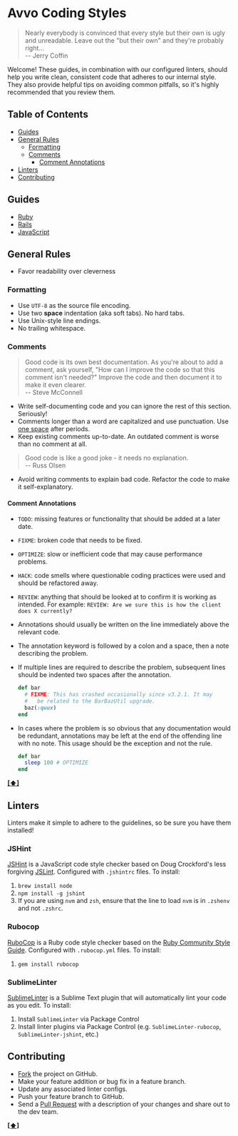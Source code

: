 # Avvo Coding Styles

> Nearly everybody is convinced that every style but their own is
> ugly and unreadable. Leave out the "but their own" and they're
> probably right... <br/>
> -- Jerry Coffin

Welcome! These guides, in combination with our configured linters, should help you write clean, consistent code that adheres to our internal style. They also provide helpful tips on avoiding common pitfalls, so it's highly recommended that you review them.

## <a name='TOC'>Table of Contents</a>

  * [Guides](#guides)
  * [General Rules](#general-rules)
    * [Formatting](#formatting)
    * [Comments](#comments)
        * [Comment Annotations](#comment-annotations)
  * [Linters](#linters)
  * [Contributing](#contributing)

## Guides

* [Ruby](https://github.com/avvo/coding-style/blob/master/guides/ruby.md)
* [Rails](https://github.com/avvo/coding-style/blob/master/guides/rails.md)
* [JavaScript](https://github.com/avvo/coding-style/blob/master/guides/javascript.md)


## General Rules

* Favor readability over cleverness


### Formatting

* Use `UTF-8` as the source file encoding.
* Use two **space** indentation (aka soft tabs). No hard tabs.
* Use Unix-style line endings.
* No trailing whitespace.


### Comments

> Good code is its own best documentation. As you're about to add a
> comment, ask yourself, "How can I improve the code so that this
> comment isn't needed?" Improve the code and then document it to make
> it even clearer. <br/>
> -- Steve McConnell

* Write self-documenting code and you can ignore the rest of this section. Seriously!
* Comments longer than a word are capitalized and use punctuation. Use [one
  space](http://en.wikipedia.org/wiki/Sentence_spacing) after periods.
* Keep existing comments up-to-date. An outdated comment is worse than no comment
at all.

> Good code is like a good joke - it needs no explanation. <br/>
> -- Russ Olsen

* Avoid writing comments to explain bad code. Refactor the code to
  make it self-explanatory.


#### Comment Annotations

* `TODO`: missing features or functionality that should be
  added at a later date.
* `FIXME`: broken code that needs to be fixed.
* `OPTIMIZE`: slow or inefficient code that may cause
  performance problems.
* `HACK`: code smells where questionable coding practices were used and should be refactored away.
* `REVIEW`: anything that should be looked at to confirm it
  is working as intended. For example: `REVIEW: Are we sure this is how the
  client does X currently?`

* Annotations should usually be written on the line immediately above
  the relevant code.
* The annotation keyword is followed by a colon and a space, then a note
  describing the problem.
* If multiple lines are required to describe the problem, subsequent
  lines should be indented two spaces after the annotation.

    ```Ruby
    def bar
      # FIXME: This has crashed occasionally since v3.2.1. It may
      #   be related to the BarBazUtil upgrade.
      baz(:quux)
    end
    ```

* In cases where the problem is so obvious that any documentation would
  be redundant, annotations may be left at the end of the offending line
  with no note. This usage should be the exception and not the rule.

    ```Ruby
    def bar
      sleep 100 # OPTIMIZE
    end
    ```

**[[⬆]](#TOC)**

## Linters

Linters make it simple to adhere to the guidelines, so be sure you have them installed!

### JSHint
[JSHint](http://www.jshint.com/) is a JavaScript code style checker based on Doug Crockford's less forgiving [JSLint](http://www.jslint.com/). Configured with `.jshintrc` files. To install:

1. `brew install node`
2. `npm install -g jshint`
3. If you are using `nvm` and `zsh`, ensure that the line to load `nvm` is in `.zshenv` and not `.zshrc`.

### Rubocop
[RuboCop](https://github.com/bbatsov/rubocop) is a Ruby code style checker based on the [Ruby Community Style Guide](https://github.com/bbatsov/ruby-style-guide). Configured with `.rubocop.yml` files. To install:

1. `gem install rubocop`

### SublimeLinter

[SublimeLinter](http://sublimelinter.readthedocs.org/en/latest/index.html) is a Sublime Text plugin that will automatically lint your code as you edit. To install:

1. Install `SublimeLinter` via Package Control
2. Install linter plugins via Package Control (e.g. `SublimeLinter-rubocop`, `SublimeLinter-jshint`, etc.)


## Contributing

  * [Fork](https://help.github.com/articles/fork-a-repo) the project on GitHub.
  * Make your feature addition or bug fix in a feature branch.
  * Update any associated linter configs.
  * Push your feature branch to GitHub.
  * Send a [Pull Request](https://help.github.com/articles/using-pull-requests) with a description of your changes and share out to the dev team.

**[[⬆]](#TOC)**
